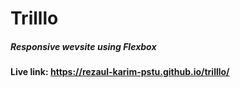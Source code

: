 # Trilllo
##### Responsive wevsite using Flexbox
#### Live link: https://rezaul-karim-pstu.github.io/trilllo/

